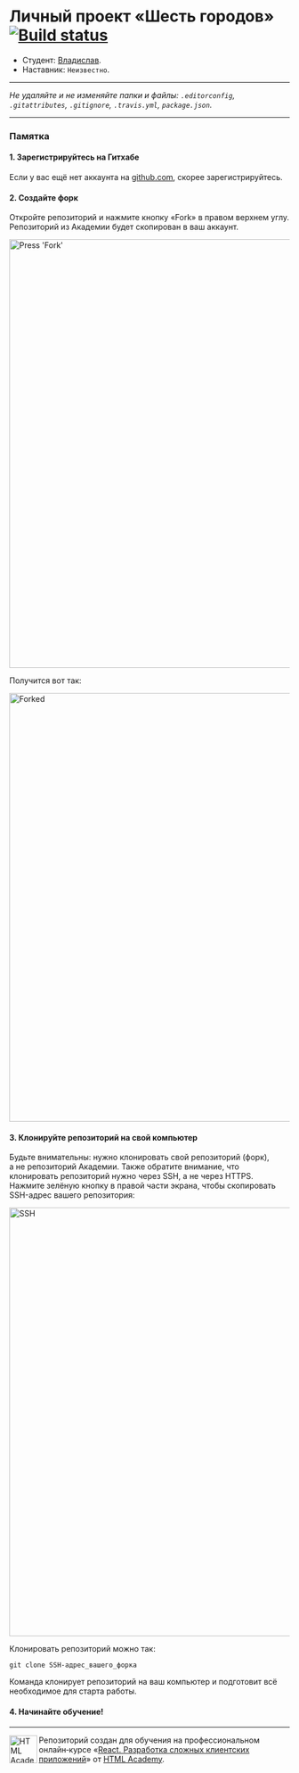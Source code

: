 # Личный проект «Шесть городов» [![Build status][travis-image]][travis-url]

* Студент: [Владислав](https://up.htmlacademy.ru/react/6/user/1660213).
* Наставник: `Неизвестно`.

---

_Не удаляйте и не изменяйте папки и файлы:_
_`.editorconfig`, `.gitattributes`, `.gitignore`, `.travis.yml`, `package.json`._

---

### Памятка

#### 1. Зарегистрируйтесь на Гитхабе

Если у вас ещё нет аккаунта на [github.com](https://github.com/join), скорее зарегистрируйтесь.

#### 2. Создайте форк

Откройте репозиторий и нажмите кнопку «Fork» в правом верхнем углу. Репозиторий из Академии будет скопирован в ваш аккаунт.

<img width="769" alt="Press 'Fork'" src="https://cloud.githubusercontent.com/assets/259739/20264045/a1ddbf40-aa7a-11e6-9a1a-724a1c0123c8.png">

Получится вот так:

<img width="769" alt="Forked" src="https://cloud.githubusercontent.com/assets/259739/20264122/f63219a6-aa7a-11e6-945a-89818fc7c014.png">

#### 3. Клонируйте репозиторий на свой компьютер

Будьте внимательны: нужно клонировать свой репозиторий (форк), а не репозиторий Академии. Также обратите внимание, что клонировать репозиторий нужно через SSH, а не через HTTPS. Нажмите зелёную кнопку в правой части экрана, чтобы скопировать SSH-адрес вашего репозитория:

<img width="769" alt="SSH" src="https://cloud.githubusercontent.com/assets/259739/20264180/42704126-aa7b-11e6-9ab4-73372b812a53.png">

Клонировать репозиторий можно так:

```
git clone SSH-адрес_вашего_форка
```

Команда клонирует репозиторий на ваш компьютер и подготовит всё необходимое для старта работы.

#### 4. Начинайте обучение!

---

<a href="https://htmlacademy.ru/intensive/react"><img align="left" width="50" height="50" title="HTML Academy" src="https://up.htmlacademy.ru/static/img/intensive/react/logo-for-github.png"></a>

Репозиторий создан для обучения на профессиональном онлайн‑курсе «[React. Разработка сложных клиентских приложений](https://htmlacademy.ru/intensive/react)» от [HTML Academy](https://htmlacademy.ru).

[travis-image]: https://travis-ci.com/htmlacademy-react/1660213-six-cities-6.svg?branch=master
[travis-url]: https://travis-ci.com/htmlacademy-react/1660213-six-cities-6
